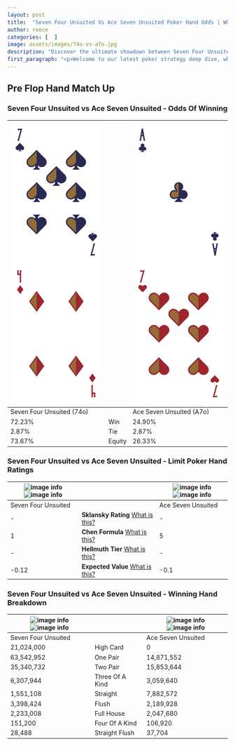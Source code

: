 ```yaml
---
layout: post
title:  "Seven Four Unsuited Vs Ace Seven Unsuited Poker Hand Odds | Which Is The Better Hand In Poker? A Complete Guide"
author: reece
categories: [  ]
image: assets/images/74o-vs-a7o.jpg
description: "Discover the ultimate showdown between Seven Four Unsuited and Ace Seven Unsuited in poker! Uncover the odds, strategies, and scenarios where one hand triumphs over the other. Get ready to up your poker game with this thrilling analysis."
first_paragraph: "<p>Welcome to our latest poker strategy deep dive, where we're pitting two distinct hands against each other in a high-stakes showdown: Seven Four Unsuited vs Ace Seven Unsuited.</p><p>In the dynamic world of poker, every decision counts, and knowing which hand holds the upper hand is key to your success at the table.</p><p>In this article, we'll dissect these two hands, explore the scenarios where one dominates the other, and equip you with the knowledge to make strategic choices that can tip the odds in your favor.</p><p>Get ready to unravel the intriguing dynamics of these poker hands and elevate your game to new heights.</p>"
---
```




[comment]: # (sp0)

## Pre Flop Hand Match Up

<div class="table hand-ratings" markdown="1"> 



### Seven Four Unsuited vs Ace Seven Unsuited - Odds Of Winning


    
| ![image info](assets/images/hand1/7.png) ![image info](assets/images/hand1/4o.png) |  | ![image info](assets/images/hand2/a.png) ![image info](assets/images/hand2/7o.png) |
| -------- | -------- | -------- |
| Seven Four Unsuited (74o) |  | Ace Seven Unsuited (A7o) |
| 72.23% | Win | 24.90% |
| 2.87% | Tie | 2.87% |
| 73.67% | Equity | 26.33% |




[comment]: # (sp1)



### Seven Four Unsuited vs Ace Seven Unsuited - Limit Poker Hand Ratings


    
| ![image info](https://www.riverpairs.com/assets/images/hand1/7.png) ![image info](https://www.riverpairs.com/assets/images/hand1/4o.png) |  | ![image info](https://www.riverpairs.com/assets/images/hand2/a.png) ![image info](https://www.riverpairs.com/assets/images/hand2/7o.png) |
| -------- | -------- | -------- |
| Seven Four Unsuited |  | Ace Seven Unsuited |
| - | **Sklansky Rating** [What is this?](/sklansky-rating-explained) | - |
| 1 | **Chen Formula** [What is this?](/chen-formula-explained) | 5 |
| - | **Hellmuth Tier** [What is this?](/Hellmuth-tier-explained) | - |
| -0.12 | **Expected Value** [What is this?](/expected-value-explained) | -0.1 |




[comment]: # (sp2)



### Seven Four Unsuited vs Ace Seven Unsuited - Winning Hand Breakdown


    
| ![image info](https://www.riverpairs.com/assets/images/hand1/7.png) ![image info](https://www.riverpairs.com/assets/images/hand1/4o.png) |  | ![image info](https://www.riverpairs.com/assets/images/hand2/a.png) ![image info](https://www.riverpairs.com/assets/images/hand2/7o.png) |
| -------- | -------- | -------- |
| Seven Four Unsuited |  | Ace Seven Unsuited |
| 21,024,000 | High Card | 0 |
| 63,542,952 | One Pair | 14,871,552 |
| 35,340,732 | Two Pair | 15,853,644 |
| 6,307,944 | Three Of A Kind | 3,059,640 |
| 1,551,108 | Straight | 7,882,572 |
| 3,398,424 | Flush | 2,189,928 |
| 2,233,008 | Full House | 2,047,680 |
| 151,200 | Four Of A Kind | 106,920 |
| 28,488 | Straight Flush | 37,704 |




[comment]: # (sp3)



</div>

[comment]: # (sp4)



[comment]: # (sp5)

